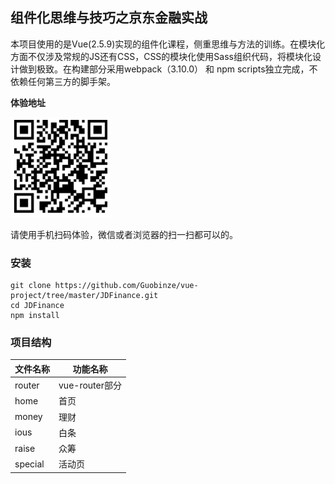 ## 组件化思维与技巧之京东金融实战

本项目使用的是Vue(2.5.9)实现的组件化课程，侧重思维与方法的训练。在模块化方面不仅涉及常规的JS还有CSS，CSS的模块化使用Sass组织代码，将模块化设计做到极致。在构建部分采用webpack（3.10.0） 和 npm scripts独立完成，不依赖任何第三方的脚手架。

**体验地址**

<img src="./static/enter.png" alt="体验地址" width="160" height="160">

请使用手机扫码体验，微信或者浏览器的扫一扫都可以的。

### 安装

```shell
git clone https://github.com/Guobinze/vue-project/tree/master/JDFinance.git
cd JDFinance
npm install
```

### 项目结构


<table>
  <thead>
    <tr>
      <th>文件名称</th>
      <th>功能名称</th>
    </tr>
  </thead>
  <tbody>
    <tr>
      <td>router</td>
      <td>vue-router部分</td>
    </tr>
    <tr>
      <td>home</td>
      <td>首页</td>
    </tr>
    <tr>
      <td>money</td>
      <td>理财</td>
    </tr>
    <tr>
      <td>ious</td>
      <td>白条</td>
    </tr>
    <tr>
      <td>raise</td>
      <td>众筹</td>
    </tr>
    <tr>
      <td>special</td>
      <td>活动页</td>
    </tr>
  </tbody>
</table>

